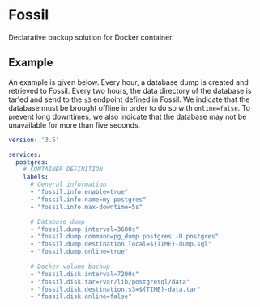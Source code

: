 # Fossil

Declarative backup solution for Docker container.

## Example

An example is given below. Every hour, a database dump is created and retrieved to Fossil. Every two hours, the data directory of the database is tar'ed and send to the `s3` endpoint defined in Fossil. We indicate that the database must be brought offline in order to do so with `online=false`. To prevent long downtimes, we also indicate that the database may not be unavailable for more than five seconds.

```yml
version: '3.5'

services:
  postgres:
    # CONTAINER DEFINITION
    labels:
      # General information
      - "fossil.info.enable=true"
      - "fossil.info.name=my-postgres"
      - "fossil.info.max-downtime=5s"

      # Database dump
      - "fossil.dump.interval=3600s"
      - "fossil.dump.command=pg_dump postgres -U postgres"
      - "fossil.dump.destination.local=${TIME}-dump.sql"
      - "fossil.dump.online=true"
      
      # Docker volume backup
      - "fossil.disk.interval=7200s"
      - "fossil.disk.tar=/var/lib/postgresql/data"
      - "fossil.disk.destination.s3=${TIME}-data.tar"
      - "fossil.disk.online=false"
```

